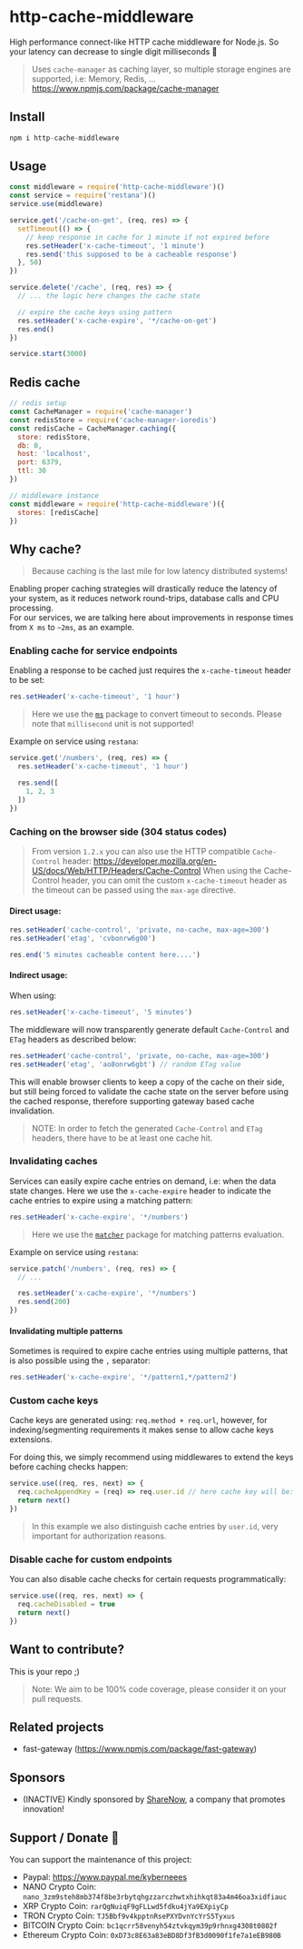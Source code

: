 # http-cache-middleware
High performance connect-like HTTP cache middleware for Node.js. So your latency can decrease to single digit milliseconds 🚀 

> Uses `cache-manager` as caching layer, so multiple
storage engines are supported, i.e: Memory, Redis, ... https://www.npmjs.com/package/cache-manager

## Install
```js 
npm i http-cache-middleware
```

## Usage
```js
const middleware = require('http-cache-middleware')()
const service = require('restana')()
service.use(middleware)

service.get('/cache-on-get', (req, res) => {
  setTimeout(() => {
    // keep response in cache for 1 minute if not expired before
    res.setHeader('x-cache-timeout', '1 minute')
    res.send('this supposed to be a cacheable response')
  }, 50)
})

service.delete('/cache', (req, res) => {
  // ... the logic here changes the cache state

  // expire the cache keys using pattern
  res.setHeader('x-cache-expire', '*/cache-on-get')
  res.end()
})

service.start(3000)
```
## Redis cache
```js
// redis setup
const CacheManager = require('cache-manager')
const redisStore = require('cache-manager-ioredis')
const redisCache = CacheManager.caching({
  store: redisStore,
  db: 0,
  host: 'localhost',
  port: 6379,
  ttl: 30
})

// middleware instance
const middleware = require('http-cache-middleware')({
  stores: [redisCache]
})
```

## Why cache? 
> Because caching is the last mile for low latency distributed systems!

Enabling proper caching strategies will drastically reduce the latency of your system, as it reduces network round-trips, database calls and CPU processing.  
For our services, we are talking here about improvements in response times from `X ms` to `~2ms`, as an example.

### Enabling cache for service endpoints
Enabling a response to be cached just requires the 
`x-cache-timeout` header to be set:
```js
res.setHeader('x-cache-timeout', '1 hour')
```
> Here we use the [`ms`](`https://www.npmjs.com/package/ms`) package to convert timeout to seconds. Please note that `millisecond` unit is not supported!  

Example on service using `restana`:
```js
service.get('/numbers', (req, res) => {
  res.setHeader('x-cache-timeout', '1 hour')

  res.send([
    1, 2, 3
  ])
})
```

### Caching on the browser side (304 status codes)
> From version `1.2.x` you can also use the HTTP compatible `Cache-Control` header: https://developer.mozilla.org/en-US/docs/Web/HTTP/Headers/Cache-Control
When using the Cache-Control header, you can omit the custom `x-cache-timeout` header as the timeout can be passed using the `max-age` directive. 

#### Direct usage: 
```js 
res.setHeader('cache-control', 'private, no-cache, max-age=300')
res.setHeader('etag', 'cvbonrw6g00')

res.end('5 minutes cacheable content here....')
```

#### Indirect usage:
When using:
```js
res.setHeader('x-cache-timeout', '5 minutes')
```
The middleware will now transparently generate default `Cache-Control` and `ETag` headers as described below:
```js 
res.setHeader('cache-control', 'private, no-cache, max-age=300')
res.setHeader('etag', 'ao8onrw6gbt') // random ETag value 
```
This will enable browser clients to keep a copy of the cache on their side, but still being forced to validate 
the cache state on the server before using the cached response, therefore supporting gateway based cache invalidation. 

> NOTE: In order to fetch the generated `Cache-Control` and `ETag` headers, there have to be at least one cache hit.

### Invalidating caches 
Services can easily expire cache entries on demand, i.e: when the data state changes. Here we use the `x-cache-expire` header to indicate the cache entries to expire using a matching pattern:
```js
res.setHeader('x-cache-expire', '*/numbers')
```
> Here we use the [`matcher`](`https://www.npmjs.com/package/matcher`) package for matching patterns evaluation.

Example on service using `restana`:
```js
service.patch('/numbers', (req, res) => {
  // ...

  res.setHeader('x-cache-expire', '*/numbers')
  res.send(200)
})
```

#### Invalidating multiple patterns
Sometimes is required to expire cache entries using multiple patterns, that is also possible using the `,` separator:
```js
res.setHeader('x-cache-expire', '*/pattern1,*/pattern2')
```

### Custom cache keys
Cache keys are generated using: `req.method + req.url`, however, for indexing/segmenting requirements it makes sense to allow cache keys extensions.  

For doing this, we simply recommend using middlewares to extend the keys before caching checks happen:
```js
service.use((req, res, next) => {
  req.cacheAppendKey = (req) => req.user.id // here cache key will be: req.method + req.url + req.user.id  
  return next()
})
```
> In this example we also distinguish cache entries by `user.id`, very important for authorization reasons.

### Disable cache for custom endpoints
You can also disable cache checks for certain requests programmatically:
```js
service.use((req, res, next) => {
  req.cacheDisabled = true
  return next()
})
```

## Want to contribute?
This is your repo ;)  

> Note: We aim to be 100% code coverage, please consider it on your pull requests.

## Related projects
- fast-gateway (https://www.npmjs.com/package/fast-gateway)

## Sponsors
- (INACTIVE) Kindly sponsored by [ShareNow](https://www.share-now.com/), a company that promotes innovation!  

## Support / Donate 💚
You can support the maintenance of this project: 
- Paypal: https://www.paypal.me/kyberneees
- NANO Crypto Coin: `nano_3zm9steh8mb374f8be3rbytqhgzzarczhwtxhihkqt83a4m46oa3xidfiauc`
- XRP Crypto Coin: `rarQgNuiqF9gFLLwd5fdku4jYa9EXpiyCp`
- TRON Crypto Coin: `TJ5Bbf9v4kpptnRsePXYDvnYcYrS5Tyxus`
- BITCOIN Crypto Coin: `bc1qcrr58venyh54ztvkqym39p9rhnxg4308t0802f`
- Ethereum Crypto Coin: `0xD73c8E63a83eBD8Df3fB3d0090f1fe7a1eEB980B`